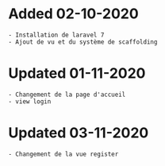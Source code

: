 # Added 02-10-2020
    - Installation de laravel 7
    - Ajout de vu et du système de scaffolding 

# Updated 01-11-2020 
    - Changement de la page d'accueil 
    - view login 

# Updated 03-11-2020
    - Changement de la vue register 